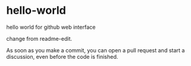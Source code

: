 # hello-world
hello world for github web interface

change from readme-edit.

As soon as you make a commit, you can open a pull request and start a discussion, even before the code is finished.

